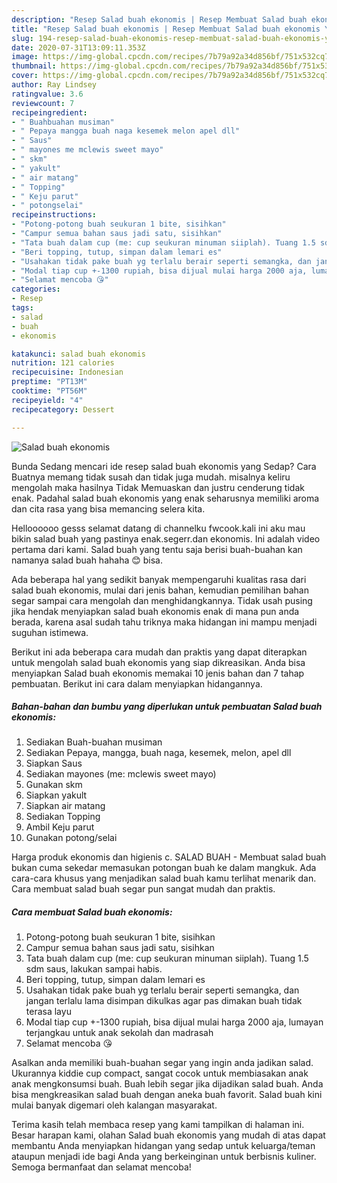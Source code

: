 ```yaml
---
description: "Resep Salad buah ekonomis | Resep Membuat Salad buah ekonomis Yang Enak Dan Lezat"
title: "Resep Salad buah ekonomis | Resep Membuat Salad buah ekonomis Yang Enak Dan Lezat"
slug: 194-resep-salad-buah-ekonomis-resep-membuat-salad-buah-ekonomis-yang-enak-dan-lezat
date: 2020-07-31T13:09:11.353Z
image: https://img-global.cpcdn.com/recipes/7b79a92a34d856bf/751x532cq70/salad-buah-ekonomis-foto-resep-utama.jpg
thumbnail: https://img-global.cpcdn.com/recipes/7b79a92a34d856bf/751x532cq70/salad-buah-ekonomis-foto-resep-utama.jpg
cover: https://img-global.cpcdn.com/recipes/7b79a92a34d856bf/751x532cq70/salad-buah-ekonomis-foto-resep-utama.jpg
author: Ray Lindsey
ratingvalue: 3.6
reviewcount: 7
recipeingredient:
- " Buahbuahan musiman"
- " Pepaya mangga buah naga kesemek melon apel dll"
- " Saus"
- " mayones me mclewis sweet mayo"
- " skm"
- " yakult"
- " air matang"
- " Topping"
- " Keju parut"
- " potongselai"
recipeinstructions:
- "Potong-potong buah seukuran 1 bite, sisihkan"
- "Campur semua bahan saus jadi satu, sisihkan"
- "Tata buah dalam cup (me: cup seukuran minuman siiplah). Tuang 1.5 sdm saus, lakukan sampai habis."
- "Beri topping, tutup, simpan dalam lemari es"
- "Usahakan tidak pake buah yg terlalu berair seperti semangka, dan jangan terlalu lama disimpan dikulkas agar pas dimakan buah tidak terasa layu"
- "Modal tiap cup +-1300 rupiah, bisa dijual mulai harga 2000 aja, lumayan terjangkau untuk anak sekolah dan madrasah"
- "Selamat mencoba 😘"
categories:
- Resep
tags:
- salad
- buah
- ekonomis

katakunci: salad buah ekonomis 
nutrition: 121 calories
recipecuisine: Indonesian
preptime: "PT13M"
cooktime: "PT56M"
recipeyield: "4"
recipecategory: Dessert

---
```



![Salad buah ekonomis](https://img-global.cpcdn.com/recipes/7b79a92a34d856bf/751x532cq70/salad-buah-ekonomis-foto-resep-utama.jpg)

Bunda Sedang mencari ide resep salad buah ekonomis yang Sedap? Cara Buatnya memang tidak susah dan tidak juga mudah. misalnya keliru mengolah maka hasilnya Tidak Memuaskan dan justru cenderung tidak enak. Padahal salad buah ekonomis yang enak seharusnya memiliki aroma dan cita rasa yang bisa memancing selera kita.

Helloooooo gesss selamat datang di channelku fwcook.kali ini aku mau bikin salad buah yang pastinya enak.segerr.dan ekonomis. Ini adalah video pertama dari kami. Salad buah yang tentu saja berisi buah-buahan kan namanya salad buah hahaha 😊 bisa.

Ada beberapa hal yang sedikit banyak mempengaruhi kualitas rasa dari salad buah ekonomis, mulai dari jenis bahan, kemudian pemilihan bahan segar sampai cara mengolah dan menghidangkannya. Tidak usah pusing jika hendak menyiapkan salad buah ekonomis enak di mana pun anda berada, karena asal sudah tahu triknya maka hidangan ini mampu menjadi suguhan istimewa.


Berikut ini ada beberapa cara mudah dan praktis yang dapat diterapkan untuk mengolah salad buah ekonomis yang siap dikreasikan. Anda bisa menyiapkan Salad buah ekonomis memakai 10 jenis bahan dan 7 tahap pembuatan. Berikut ini cara dalam menyiapkan hidangannya.

<!--inarticleads1-->

##### Bahan-bahan dan bumbu yang diperlukan untuk pembuatan Salad buah ekonomis:

1. Sediakan  Buah-buahan musiman
1. Sediakan  Pepaya, mangga, buah naga, kesemek, melon, apel dll
1. Siapkan  Saus
1. Sediakan  mayones (me: mclewis sweet mayo)
1. Gunakan  skm
1. Siapkan  yakult
1. Siapkan  air matang
1. Sediakan  Topping
1. Ambil  Keju parut
1. Gunakan  potong/selai


Harga produk ekonomis dan higienis c. SALAD BUAH - Membuat salad buah bukan cuma sekedar memasukan potongan buah ke dalam mangkuk. Ada cara-cara khusus yang menjadikan salad buah kamu terlihat menarik dan. Cara membuat salad buah segar pun sangat mudah dan praktis. 

<!--inarticleads2-->

##### Cara membuat Salad buah ekonomis:

1. Potong-potong buah seukuran 1 bite, sisihkan
1. Campur semua bahan saus jadi satu, sisihkan
1. Tata buah dalam cup (me: cup seukuran minuman siiplah). Tuang 1.5 sdm saus, lakukan sampai habis.
1. Beri topping, tutup, simpan dalam lemari es
1. Usahakan tidak pake buah yg terlalu berair seperti semangka, dan jangan terlalu lama disimpan dikulkas agar pas dimakan buah tidak terasa layu
1. Modal tiap cup +-1300 rupiah, bisa dijual mulai harga 2000 aja, lumayan terjangkau untuk anak sekolah dan madrasah
1. Selamat mencoba 😘


Asalkan anda memiliki buah-buahan segar yang ingin anda jadikan salad. Ukurannya kiddie cup compact, sangat cocok untuk membiasakan anak anak mengkonsumsi buah. Buah lebih segar jika dijadikan salad buah. Anda bisa mengkreasikan salad buah dengan aneka buah favorit. Salad buah kini mulai banyak digemari oleh kalangan masyarakat. 

Terima kasih telah membaca resep yang kami tampilkan di halaman ini. Besar harapan kami, olahan Salad buah ekonomis yang mudah di atas dapat membantu Anda menyiapkan hidangan yang sedap untuk keluarga/teman ataupun menjadi ide bagi Anda yang berkeinginan untuk berbisnis kuliner. Semoga bermanfaat dan selamat mencoba!
